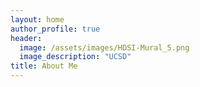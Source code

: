 ```yaml
---
layout: home
author_profile: true
header:
  image: /assets/images/HDSI-Mural_5.png
  image_description: "UCSD"
title: About Me
---
```


